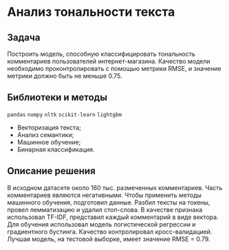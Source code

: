 # Анализ тональности текста

## Задача

Построить модель, способную классифицировать тональность комментариев пользователей интернет-магазина. Качество модели необходимо проконтролировать с помощью метрики RMSE, и значение метрики должно быть не меньше 0.75. 

## Библиотеки и методы

`pandas` `numpy` `nltk` `scikit-learn` `lightgbm`

- Векторизация текста;
- Анализ семантики;
- Машинное обучение;
- Бинарная классификация.

## Описание решения

В исходном датасете около 160 тыс. размеченных комментариев. Часть комментариев являются негативными. Чтобы применить методы машинного обучения, подготовил данные. Разбил тексты на токены, провел лемматизацию и удалил стоп-слова. В качестве признака использовал TF-IDF, представил каждый комментарий в виде вектора. Для обучения использовал модель логистической регрессии и градиентного бустинга. Качество контролировал кросс-валидацией. Лучшая модель, на тестовой выборке, имеет значение RMSE = 0.79.
